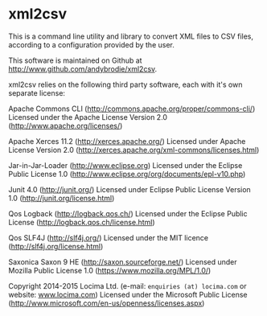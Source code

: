 # xml2csv

This is a command line utility and library to convert XML files to CSV files, according to a configuration provided by the user.

This software is maintained on Github at http://www.github.com/andybrodie/xml2csv.

xml2csv relies on the following third party software, each with it's own separate license:

Apache Commons CLI (http://commons.apache.org/proper/commons-cli/)
        Licensed under the Apache License Version 2.0 (http://www.apache.org/licenses/)

Apache Xerces 11.2 (http://xerces.apache.org/)
        Licensed under Apache License Version 2.0 (http://xerces.apache.org/xml-commons/licenses.html)

Jar-in-Jar-Loader (http://www.eclipse.org)
        Licensed under the Eclipse Public License 1.0 (http://www.eclipse.org/org/documents/epl-v10.php)

Junit 4.0 (http://junit.org/)
        Licensed under Eclipse Public License Version 1.0 (http://junit.org/license.html)

Qos Logback (http://logback.qos.ch/)
        Licensed under the Eclipse Public License (http://logback.qos.ch/license.html)

Qos SLF4J (http://slf4j.org/)
        Licensed under the MIT licence (http://slf4j.org/license.html)

Saxonica Saxon 9 HE (http://saxon.sourceforge.net/)
        Licensed under Mozilla Public License 1.0 (https://www.mozilla.org/MPL/1.0/)

Copyright 2014-2015 Locima Ltd. (e-mail: `enquiries (at) locima.com` or website: www.locima.com)
Licensed under the Microsoft Public License (http://www.microsoft.com/en-us/openness/licenses.aspx)
